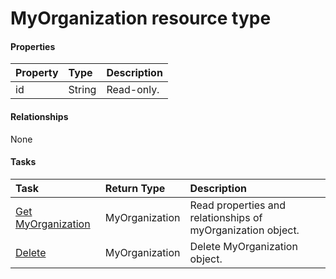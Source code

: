 # MyOrganization resource type



#### Properties
| Property	   | Type	|Description|
|:---------------|:--------|:----------|
|id|String| Read-only.|

#### Relationships
None


#### Tasks

| Task		   | Return Type	|Description|
|:---------------|:--------|:----------|
|[Get MyOrganization](../api/myorganization_get.md) | MyOrganization |Read properties and relationships of myOrganization object.|
|[Delete](../api/myorganization_delete.md) | MyOrganization	|Delete MyOrganization object. |
